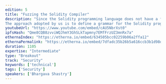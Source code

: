 ```yaml
---
edition: 5
title: "Fuzzing the Solidity Compiler"
description: "Since the Solidity programming language does not have a formal specification, testing the compiler implementation is an important way to obtain assurance about the correctness of code generated by the compiler. Fuzz testing is well-suited for this setting. However, applying fuzzing in the traditional manner (random input generation that is coverage-guided) is inefficient for testing compilers because a significant fraction of randomly generated code is syntactically invalid. If the fuzzer does not generate syntactically correct Solidity programs, the compiler will simply reject it. As a consequence, code optimization and generation subsystems of the compiler will not be tested.
The approach adopted by us is to define a grammar for the Solidity programming language and automatically generate inputs based on this grammar. Grammar based fuzzing ensures that generated programs are successfully parsed by the front-end parser. We make use of libProtobuf and libProtobufMutator for defining the grammar and performing grammar-based mutations, and libFuzzer as the underlying fuzzing engine."
youtubeUrl: "https://www.youtube.com/embed/cAU5NbrXst0"
ipfsHash: "Qme8CQB8zvviWQJhmY3GhSLkTapmny7EMfFrzUZ3mnRx7a"
ethernaIndex: "https://etherna.io/embed/634505bcc02259b06a2ffa12"
ethernaPermalink: "https://etherna.io/embed/7dfadc35b26b5a616ccb3b1d98d0a41639467c55dd96da8de000e65ffc7e5778"
duration: 1105
expertise: "Intermediate"
type: "Breakout"
track: "Security"
keywords: ['technical']
tags: ['Security']
speakers: ['Bhargava Shastry']
---
```

